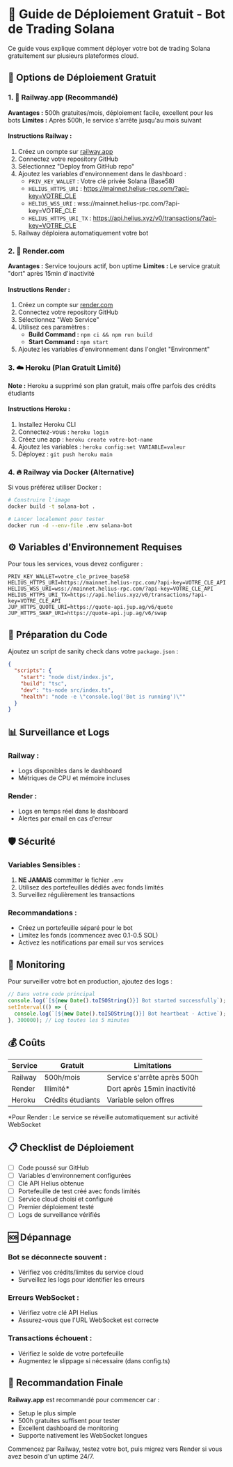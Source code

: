 # 🚀 Guide de Déploiement Gratuit - Bot de Trading Solana

Ce guide vous explique comment déployer votre bot de trading Solana gratuitement sur plusieurs plateformes cloud.

## 🎯 Options de Déploiement Gratuit

### 1. 🌟 Railway.app (Recommandé)
**Avantages :** 500h gratuites/mois, déploiement facile, excellent pour les bots
**Limites :** Après 500h, le service s'arrête jusqu'au mois suivant

#### Instructions Railway :
1. Créez un compte sur [railway.app](https://railway.app)
2. Connectez votre repository GitHub
3. Sélectionnez "Deploy from GitHub repo"
4. Ajoutez les variables d'environnement dans le dashboard :
   - `PRIV_KEY_WALLET` : Votre clé privée Solana (Base58)
   - `HELIUS_HTTPS_URI` : https://mainnet.helius-rpc.com/?api-key=VOTRE_CLE
   - `HELIUS_WSS_URI` : wss://mainnet.helius-rpc.com/?api-key=VOTRE_CLE
   - `HELIUS_HTTPS_URI_TX` : https://api.helius.xyz/v0/transactions/?api-key=VOTRE_CLE
5. Railway déploiera automatiquement votre bot

### 2. 🎨 Render.com
**Avantages :** Service toujours actif, bon uptime
**Limites :** Le service gratuit "dort" après 15min d'inactivité

#### Instructions Render :
1. Créez un compte sur [render.com](https://render.com)
2. Connectez votre repository GitHub
3. Sélectionnez "Web Service"
4. Utilisez ces paramètres :
   - **Build Command :** `npm ci && npm run build`
   - **Start Command :** `npm start`
5. Ajoutez les variables d'environnement dans l'onglet "Environment"

### 3. ☁️ Heroku (Plan Gratuit Limité)
**Note :** Heroku a supprimé son plan gratuit, mais offre parfois des crédits étudiants

#### Instructions Heroku :
1. Installez Heroku CLI
2. Connectez-vous : `heroku login`
3. Créez une app : `heroku create votre-bot-name`
4. Ajoutez les variables : `heroku config:set VARIABLE=valeur`
5. Déployez : `git push heroku main`

### 4. 🔥 Railway via Docker (Alternative)
Si vous préférez utiliser Docker :

```bash
# Construire l'image
docker build -t solana-bot .

# Lancer localement pour tester
docker run -d --env-file .env solana-bot
```

## ⚙️ Variables d'Environnement Requises

Pour tous les services, vous devez configurer :

```env
PRIV_KEY_WALLET=votre_cle_privee_base58
HELIUS_HTTPS_URI=https://mainnet.helius-rpc.com/?api-key=VOTRE_CLE_API
HELIUS_WSS_URI=wss://mainnet.helius-rpc.com/?api-key=VOTRE_CLE_API
HELIUS_HTTPS_URI_TX=https://api.helius.xyz/v0/transactions/?api-key=VOTRE_CLE_API
JUP_HTTPS_QUOTE_URI=https://quote-api.jup.ag/v6/quote
JUP_HTTPS_SWAP_URI=https://quote-api.jup.ag/v6/swap
```

## 🔧 Préparation du Code

Ajoutez un script de sanity check dans votre `package.json` :

```json
{
  "scripts": {
    "start": "node dist/index.js",
    "build": "tsc",
    "dev": "ts-node src/index.ts",
    "health": "node -e \"console.log('Bot is running')\""
  }
}
```

## 📊 Surveillance et Logs

### Railway :
- Logs disponibles dans le dashboard
- Métriques de CPU et mémoire incluses

### Render :
- Logs en temps réel dans le dashboard
- Alertes par email en cas d'erreur

## 🛡️ Sécurité

### Variables Sensibles :
1. **NE JAMAIS** committer le fichier `.env`
2. Utilisez des portefeuilles dédiés avec fonds limités
3. Surveillez régulièrement les transactions

### Recommandations :
- Créez un portefeuille séparé pour le bot
- Limitez les fonds (commencez avec 0.1-0.5 SOL)
- Activez les notifications par email sur vos services

## 🚨 Monitoring

Pour surveiller votre bot en production, ajoutez des logs :

```typescript
// Dans votre code principal
console.log(`[${new Date().toISOString()}] Bot started successfully`);
setInterval(() => {
  console.log(`[${new Date().toISOString()}] Bot heartbeat - Active`);
}, 300000); // Log toutes les 5 minutes
```

## 💰 Coûts

| Service | Gratuit | Limitations |
|---------|---------|-------------|
| Railway | 500h/mois | Service s'arrête après 500h |
| Render | Illimité* | Dort après 15min inactivité |
| Heroku | Crédits étudiants | Variable selon offres |

*Pour Render : Le service se réveille automatiquement sur activité WebSocket

## 📋 Checklist de Déploiement

- [ ] Code poussé sur GitHub
- [ ] Variables d'environnement configurées
- [ ] Clé API Helius obtenue
- [ ] Portefeuille de test créé avec fonds limités
- [ ] Service cloud choisi et configuré
- [ ] Premier déploiement testé
- [ ] Logs de surveillance vérifiés

## 🆘 Dépannage

### Bot se déconnecte souvent :
- Vérifiez vos crédits/limites du service cloud
- Surveillez les logs pour identifier les erreurs

### Erreurs WebSocket :
- Vérifiez votre clé API Helius
- Assurez-vous que l'URL WebSocket est correcte

### Transactions échouent :
- Vérifiez le solde de votre portefeuille
- Augmentez le slippage si nécessaire (dans config.ts)

## 🎉 Recommandation Finale

**Railway.app** est recommandé pour commencer car :
- Setup le plus simple
- 500h gratuites suffisent pour tester
- Excellent dashboard de monitoring
- Supporte nativement les WebSocket longues

Commencez par Railway, testez votre bot, puis migrez vers Render si vous avez besoin d'un uptime 24/7.
